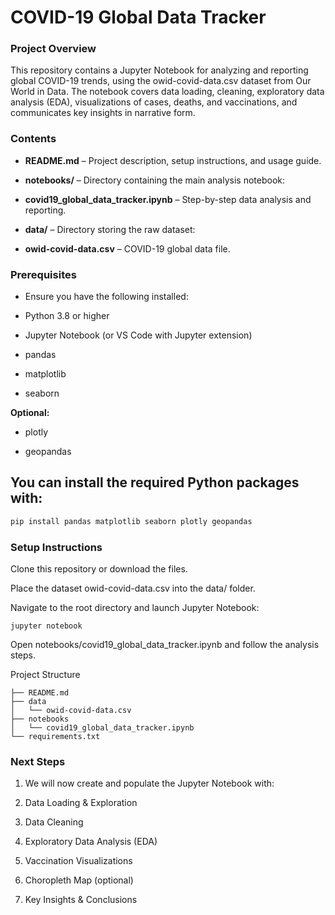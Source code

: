 # COVID-19 Global Data Tracker

### Project Overview

This repository contains a Jupyter Notebook for analyzing and reporting global COVID-19 trends, using the owid-covid-data.csv dataset from Our World in Data. The notebook covers data loading, cleaning, exploratory data analysis (EDA), visualizations of cases, deaths, and vaccinations, and communicates key insights in narrative form.

### Contents

- **README.md** – Project description, setup instructions, and usage guide.

- **notebooks/** – Directory containing the main analysis notebook:

- **covid19_global_data_tracker.ipynb** – Step-by-step data analysis and reporting.

- **data/** – Directory storing the raw dataset:

- **owid-covid-data.csv** – COVID-19 global data file.

### Prerequisites

- Ensure you have the following installed:

- Python 3.8 or higher

- Jupyter Notebook (or VS Code with Jupyter extension)

- pandas

- matplotlib

- seaborn

**Optional:**

- plotly

- geopandas

## You can install the required Python packages with:
```bash 
pip install pandas matplotlib seaborn plotly geopandas
```
### Setup Instructions

Clone this repository or download the files.

Place the dataset owid-covid-data.csv into the data/ folder.

Navigate to the root directory and launch Jupyter Notebook:
```
jupyter notebook
```
Open notebooks/covid19_global_data_tracker.ipynb and follow the analysis steps.

Project Structure
``` 
├── README.md
├── data
│   └── owid-covid-data.csv
├── notebooks
│   └── covid19_global_data_tracker.ipynb
└── requirements.txt
```
### Next Steps

1. We will now create and populate the Jupyter Notebook with:

2. Data Loading & Exploration

3. Data Cleaning

4. Exploratory Data Analysis (EDA)

5. Vaccination Visualizations

6. Choropleth Map (optional)

7. Key Insights & Conclusions